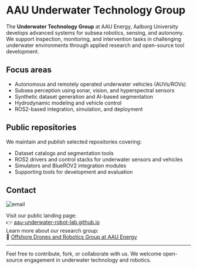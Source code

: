 # AAU Underwater Technology Group

The **Underwater Technology Group** at AAU Energy, Aalborg University develops advanced systems for subsea robotics, sensing, and autonomy. We support inspection, monitoring, and intervention tasks in challenging underwater environments through applied research and open-source tool development.

## Focus areas
- Autonomous and remotely operated underwater vehicles (AUVs/ROVs)
- Subsea perception using sonar, vision, and hyperspectral sensors
- Synthetic dataset generation and AI-based segmentation
- Hydrodynamic modeling and vehicle control
- ROS2-based integration, simulation, and deployment

## Public repositories
We maintain and publish selected repositories covering:
- Dataset catalogs and segmentation tools
- ROS2 drivers and control stacks for underwater sensors and vehicles
- Simulators and BlueROV2 integration modules
- Supporting tools for development and evaluation

## Contact
<img src="https://aau-underwater-robot-lab.github.io/assets/contact_email.png" alt="email">

Visit our public landing page:  
👉 [aau-underwater-robot-lab.github.io](https://aau-underwater-robot-lab.github.io)  
Learn more about our research group:  
🔗 [Offshore Drones and Robotics Group at AAU Energy](https://www.energy.aau.dk/research/research-groups/robotics)

---
Feel free to contribute, fork, or collaborate with us. We welcome open-source engagement in underwater technology and robotics.
